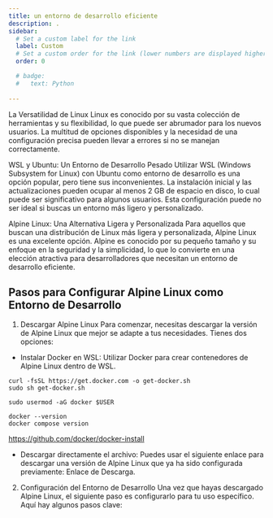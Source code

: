 ```yaml
---
title: un entorno de desarrollo eficiente
description: .
sidebar:
  # Set a custom label for the link
  label: Custom
  # Set a custom order for the link (lower numbers are displayed higher up)
  order: 0

  # badge:
  #   text: Python
    
---
```


La Versatilidad de Linux
Linux es conocido por su vasta colección de herramientas y su flexibilidad, lo que puede ser abrumador para los nuevos usuarios. La multitud de opciones disponibles y la necesidad de una configuración precisa pueden llevar a errores si no se manejan correctamente.

WSL y Ubuntu: Un Entorno de Desarrollo Pesado
Utilizar WSL (Windows Subsystem for Linux) con Ubuntu como entorno de desarrollo es una opción popular, pero tiene sus inconvenientes. La instalación inicial y las actualizaciones pueden ocupar al menos 2 GB de espacio en disco, lo cual puede ser significativo para algunos usuarios. Esta configuración puede no ser ideal si buscas un entorno más ligero y personalizado.

Alpine Linux: Una Alternativa Ligera y Personalizada
Para aquellos que buscan una distribución de Linux más ligera y personalizada, Alpine Linux es una excelente opción. Alpine es conocido por su pequeño tamaño y su enfoque en la seguridad y la simplicidad, lo que lo convierte en una elección atractiva para desarrolladores que necesitan un entorno de desarrollo eficiente.

## Pasos para Configurar Alpine Linux como Entorno de Desarrollo

1. Descargar Alpine Linux
Para comenzar, necesitas descargar la versión de Alpine Linux que mejor se adapte a tus necesidades. Tienes dos opciones:
- Instalar Docker en WSL: Utilizar Docker para crear contenedores de Alpine Linux dentro de WSL.

```
curl -fsSL https://get.docker.com -o get-docker.sh
sudo sh get-docker.sh

sudo usermod -aG docker $USER

docker --version
docker compose version
```
https://github.com/docker/docker-install
- Descargar directamente el archivo: Puedes usar el siguiente enlace para descargar una versión de Alpine Linux que ya ha sido configurada previamente: Enlace de Descarga.
2. Configuración del Entorno de Desarrollo
Una vez que hayas descargado Alpine Linux, el siguiente paso es configurarlo para tu uso específico. Aquí hay algunos pasos clave: